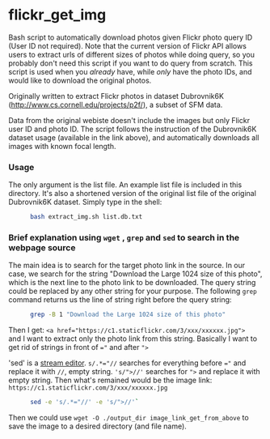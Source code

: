 # flickr_get_img
Bash script to automatically download photos given Flickr photo query ID (User ID not required). Note that the current version of Flickr API allows users to extract urls of different sizes of photos while doing query, so you probably don't need this script if you want to do query from scratch. This script is used when you *already* have, while *only* have the photo IDs, and would like to download the original photos.

Originally written to extract Flickr photos in dataset Dubrovnik6K (http://www.cs.cornell.edu/projects/p2f/), a subset of SFM data.

Data from the original webiste doesn't include the images but only Flickr user ID and photo ID. The script follows the instruction of the Dubrovnik6K dataset usage (available in the link above), and automatically downloads all images with known focal length.

### Usage
The only argument is the list file. An example list file is included in this directory. It's also a shortened version of the original list file of the original Dubrovnik6K dataset. Simply type in the shell:
```bash
      bash extract_img.sh list.db.txt
```

### Brief explanation using `wget` , `grep` and `sed` to search in the webpage source
The main idea is to search for the target photo link in the source. In our case, we search for the string "Download the Large 1024 size of this photo", which is the next line to the photo link to be downloaded. The query string could be replaced by any other string for your purpose. The following `grep` command returns us the line of string right before the query string:
```bash
      grep -B 1 "Download the Large 1024 size of this photo"
```

Then I get: `<a href="https://c1.staticflickr.com/3/xxx/xxxxxx.jpg"> ` and I want to extract only the photo link from this string. Basically I want to get rid of strings in front of `="` and after `">`

'sed' is a [stream editor](https://www.gnu.org/software/sed/manual/html_node/Regular-Expressions.html). `s/.*="//` searches for everything before `="` and replace it with `//`, empty string. `'s/">//'` searches for `">` and replace it with empty string. Then what's remained would be the image link: `https://c1.staticflickr.com/3/xxx/xxxxxx.jpg`
```bash
      sed -e 's/.*="//' -e 's/">//'`
```

Then we could use `wget -O ./output_dir image_link_get_from_above` to save the image to a desired directory (and file name).
